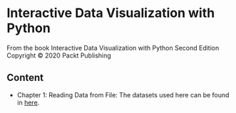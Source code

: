 # Interactive Data Visualization with Python

From the book Interactive Data Visualization with Python 
Second Edition Copyright © 2020 Packt Publishing

## Content

* Chapter 1: Reading Data from File: The datasets used here can be found in [here](https://github.com/TrainingByPackt/Interactive‑Data‑Visualization‑with‑Python/tree/master/datasets).
